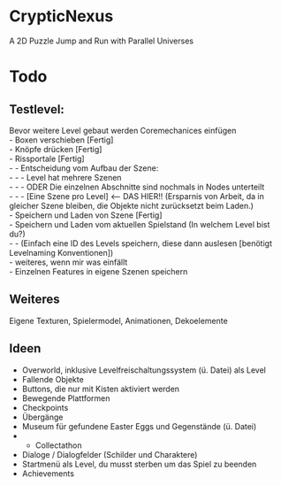 # CrypticNexus
 A 2D Puzzle Jump and Run with Parallel Universes</br>

# Todo
## Testlevel:</br>
Bevor weitere Level gebaut werden Coremechanices einfügen</br>
	-	Boxen verschieben [Fertig]</br>
	-	Knöpfe drücken	  [Fertig]</br>
	-	Rissportale	[Fertig]</br>
	-	-	Entscheidung vom Aufbau der Szene:</br>
	-	-	-	Level hat mehrere Szenen</br>
	-	-	-	ODER Die einzelnen Abschnitte sind nochmals in Nodes unterteilt</br>
	-	-	-	[Eine Szene pro Level] <-- DAS HIER!! (Ersparnis von Arbeit, da in gleicher Szene bleiben, die Objekte nicht zurücksetzt beim Laden.)</br>
	-	Speichern und Laden von Szene [Fertig]</br>
	-	Speichern und Laden vom aktuellen Spielstand (In welchem Level bist du?)</br>
	-	-	(Einfach eine ID des Levels speichern, diese dann auslesen [benötigt Levelnaming Konventionen])</br>
	-	weiteres, wenn mir was einfällt</br>
	-	Einzelnen Features in eigene Szenen speichern</br>

## Weiteres</br>
Eigene Texturen, Spielermodel, Animationen, Dekoelemente</br>

## Ideen</br>
- Overworld, inklusive Levelfreischaltungssystem (ü. Datei) als Level</br>
- Fallende Objekte</br>
- Buttons, die nur mit Kisten aktiviert werden</br>
- Bewegende Plattformen</br>
- Checkpoints</br>
- Übergänge</br>
- Museum für gefundene Easter Eggs und Gegenstände (ü. Datei)</br>
- - Collectathon</br>
- Dialoge / Dialogfelder (Schilder und Charaktere)</br>
- Startmenü als Level, du musst sterben um das Spiel zu beenden</br>
- Achievements</br>
